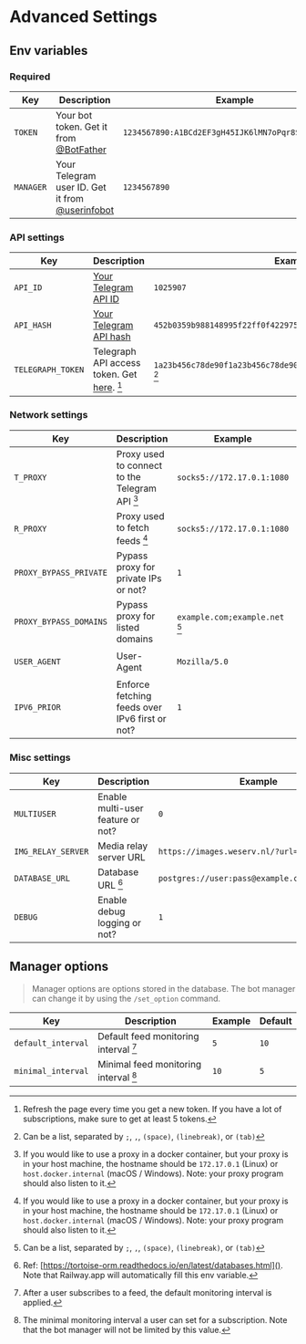 # Advanced Settings

## Env variables

### Required

| Key       | Description                                       | Example                                            |
|-----------|---------------------------------------------------|----------------------------------------------------|
| `TOKEN`   | Your bot token. Get it from [@BotFather]          | `1234567890:A1BCd2EF3gH45IJK6lMN7oPqr8ST9UvWX0Yz0` |
| `MANAGER` | Your Telegram user ID. Get it from [@userinfobot] | `1234567890`                                       |

### API settings

| Key               | Description                                                 | Example                                                             | Default      |
|-------------------|-------------------------------------------------------------|---------------------------------------------------------------------|--------------|
| `API_ID`          | [Your Telegram API ID][telegram_api]                          | `1025907`                                                           | (predefined) |
| `API_HASH`        | [Your Telegram API hash][telegram_api]                      | `452b0359b988148995f22ff0f4229750`                                  | (predefined) |
| `TELEGRAPH_TOKEN` | Telegraph API access token. Get [here][telegraph_api]. [^1] | `1a23b456c78de90f1a23b456c78de90f1a23b456c78de90f1a23b456c78d` [^2] |              |

[@BotFather]: https://t.me/BotFather

[@userinfobot]: https://t.me/userinfobot

[telegram_api]: https://core.telegram.org/api/obtaining_api_id

[telegraph_api]: https://api.telegra.ph/createAccount?short_name=RSStT&author_name=Generated%20by%20RSStT&author_url=https%3A%2F%2Fgithub.com%2FRongronggg9%2FRSS-to-Telegram-Bot

### Network settings

| Key                    | Description                                    | Example                        | Default                |
|------------------------|------------------------------------------------|--------------------------------|------------------------|
| `T_PROXY`              | Proxy used to connect to the Telegram API [^3] | `socks5://172.17.0.1:1080`     |                        |
| `R_PROXY`              | Proxy used to fetch feeds [^3]                 | `socks5://172.17.0.1:1080`     |                        |
| `PROXY_BYPASS_PRIVATE` | Pypass proxy for private IPs or not?           | `1`                            | `0`                    |
| `PROXY_BYPASS_DOMAINS` | Pypass proxy for listed domains                | `example.com;example.net` [^2] |                        |
| `USER_AGENT`           | User-Agent                                     | `Mozilla/5.0`                  | `RSStT/2.0 RSS Reader` |
| `IPV6_PRIOR`           | Enforce fetching feeds over IPv6 first or not? | `1`                            | `0`                    |

### Misc settings

| Key                | Description                       | Example                                       | Default                                         |
|--------------------|-----------------------------------|-----------------------------------------------|-------------------------------------------------|
| `MULTIUSER`        | Enable multi-user feature or not? | `0`                                           | `1`                                             |
| `IMG_RELAY_SERVER` | Media relay server URL            | `https://images.weserv.nl/?url=`              | `https://rsstt-img-relay.rongrong.workers.dev/` |
| `DATABASE_URL`     | Database URL [^4]                 | `postgres://user:pass@example.com:5432/table` | `sqlite://config/db.sqlite3?journal_mode=OFF`   |
| `DEBUG`            | Enable debug logging or not?      | `1`                                           | `0`                                             |

## Manager options

> Manager options are options stored in the database. The bot manager can change it by using the `/set_option` command.

| Key                | Description                           | Example | Default |
|--------------------|---------------------------------------|---------|---------|
| `default_interval` | Default feed monitoring interval [^5] | `5`     | `10`    |
| `minimal_interval` | Minimal feed monitoring interval [^6] | `10`    | `5`     |

[^1]: Refresh the page every time you get a new token. If you have a lot of subscriptions, make sure to get at least 5 tokens.
[^2]: Can be a list, separated by `;`, `,`, `(space)`, `(linebreak)`, or `(tab)`
[^3]: If you would like to use a proxy in a docker container, but your proxy is in your host machine, the hostname should be `172.17.0.1` (Linux) or `host.docker.internal` (macOS / Windows). Note: your proxy program should also listen to it.
[^4]: Ref: [https://tortoise-orm.readthedocs.io/en/latest/databases.html](). Note that Railway.app will automatically fill this env variable.
[^5]: After a user subscribes to a feed, the default monitoring interval is applied.
[^6]: The minimal monitoring interval a user can set for a subscription. Note that the bot manager will not be limited by this value.
